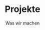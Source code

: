 ---
title: Projekte
subtitle: Was wir machen
locale: de
layout: layouts/projects_list.liquid
excerpt: Im Laufe der letzten Jahre haben wir sowohl akademische als auch industrielle Forschungsprojekte durchgeführt. Hier finden Sie eine Übersicht ausgewählter Projekte.
---